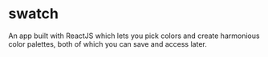 # swatch
An app built with ReactJS which lets you pick colors and create harmonious color palettes, both of which you can save and access later.
